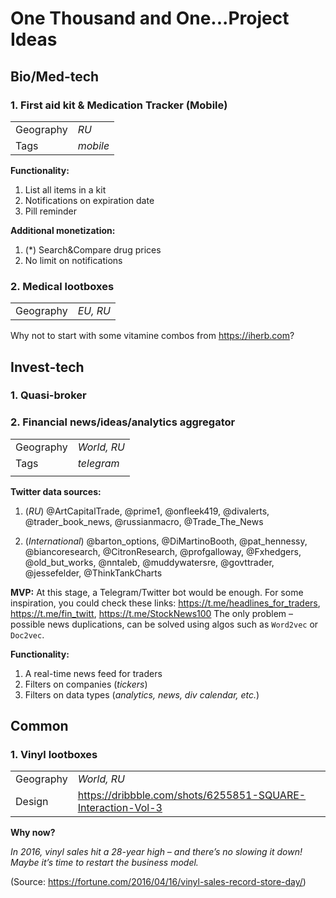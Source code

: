 # One Thousand and One...Project Ideas

## Bio/Med-tech

### 1. First aid kit & Medication Tracker (Mobile)

|               |          |
| ------------- |----------|
| Geography     | *RU*     |
| Tags          | *mobile* |


**Functionality:**
1. List all items in a kit
2. Notifications on expiration date
3. Pill reminder

**Additional monetization:**
1. (*) Search&Compare drug prices
2. No limit on notifications


### 2. Medical lootboxes

|               |          |
| ------------- |----------|
| Geography     | *EU, RU* |

Why not to start with some vitamine combos from https://iherb.com?


## Invest-tech

### 1. Quasi-broker



### 2. Financial news/ideas/analytics aggregator

|               |             |
| ------------- |-------------|
| Geography     | *World, RU* |
| Tags          | *telegram*  |
|               |             |

**Twitter data sources:**

1. (*RU*) @ArtCapitalTrade, @prime1, @onfleek419, @divalerts, @trader_book_news, @russianmacro, @Trade_The_News

2. (*International*) @barton_options, @DiMartinoBooth, @pat_hennessy, @biancoresearch, @CitronResearch, @profgalloway, @Fxhedgers, @old_but_works, @nntaleb, @muddywatersre, @govttrader, @jessefelder, @ThinkTankCharts

**MVP:**
At this stage, a Telegram/Twitter bot would be enough. For some inspiration, you could check these links: https://t.me/headlines_for_traders, https://t.me/fin_twitt, https://t.me/StockNews100
The only problem – possible news duplications, can be solved using algos such as `Word2vec` or `Doc2vec`.

**Functionality:**
1. A real-time news feed for traders
2. Filters on companies (*tickers*)
3. Filters on data types (*analytics, news, div calendar, etc.*)



## Common

### 1. Vinyl lootboxes

|               |             |
| ------------- |-------------|
| Geography     | *World, RU* |
| Design     | https://dribbble.com/shots/6255851-SQUARE-Interaction-Vol-3 |

**Why now?**

*In 2016, vinyl sales hit a 28-year high – and there’s no slowing it down! Maybe it’s time to restart the business model.*

(Source: https://fortune.com/2016/04/16/vinyl-sales-record-store-day/)
